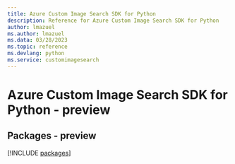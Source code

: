 ```yaml
---
title: Azure Custom Image Search SDK for Python
description: Reference for Azure Custom Image Search SDK for Python
author: lmazuel
ms.author: lmazuel
ms.data: 03/28/2023
ms.topic: reference
ms.devlang: python
ms.service: customimagesearch
---
```

# Azure Custom Image Search SDK for Python - preview
## Packages - preview
[!INCLUDE [packages](custom-image-search-index.md)]